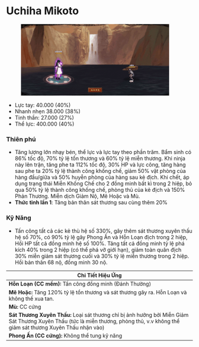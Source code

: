 # Uchiha Mikoto

<figure><img src="../../.gitbook/assets/Uchiha-Mikoto.gif.gif" alt=""><figcaption></figcaption></figure>

* Lực tay: 40.000 (40%)
* Nhanh nhẹn 38.000 (38%)
* Tinh thần: 27.000 (27%)
* Thể lực: 400.000 (40%)

### Thiên phú

* Tăng lượng lớn nhạy bén, thể lực và lực tay theo phần trăm. Bẩm sinh có 86% tốc độ, 70% tỷ lệ tổn thương và 60% tỷ lệ miễn thương. Khi ninja này lên trận, tăng phe ta 112% tốc độ, 30% HP và lực công, tăng hàng sau phe ta 20% tỷ lệ thành công khống chế, giảm 50% vật phòng của hàng đầu/giữa và 50% huyễn phòng của hàng sau kẻ địch. Khi chết, áp dụng trạng thái Miễn Khống Chế cho 2 đồng minh bất kì trong 2 hiệp, bỏ qua 50% tỷ lệ thành công khống chế, phòng thủ của kẻ địch và 150% Phản Thương. Miễn dịch Giảm Nộ, Mê Hoặc và Mù.
* **Thức tỉnh lần 1**: Tăng bản thân sát thương sau cùng thêm 20%

### Kỹ Năng

* Tấn công tất cả các kẻ thù hệ số 330%, gây thêm sát thương xuyên thấu hệ số 70%, có 90% tỷ lệ gây Phong Ấn và Hỗn Loạn địch trong 2 hiệp, Hồi HP tất cả đồng minh hệ số 100%. Tăng tất cả đồng minh tỷ lệ phá kích 40% trong 2 hiệp (có thể phá vỡ giới hạn), giảm toàn quân địch 30% miễn giảm sát thương cuối và 30% tỷ lệ miễn thương trong 2 hiệp. Hồi bản thân 68 nộ, đồng minh 30 nộ.

| Chi Tiết Hiệu Ứng                                                                                                                                                                  |
| ---------------------------------------------------------------------------------------------------------------------------------------------------------------------------------- |
| **Hỗn Loạn (CC mềm):** Tấn công đồng minh (Đánh Thường)                                                                                                                            |
| **Mê Hoặc:** Tăng 120% tỷ lệ tổn thương và sát thương gây ra. Hỗn Loạn và không thế xua tan.                                                                                       |
| **Mù:** CC cứng                                                                                                                                                                    |
| **Sát Thương Xuyên Thấu:** Loại sát thương chỉ bị ảnh hưởng bởi Miễn Giảm Sát Thương Xuyên Thấu (tức là miễn thương, phòng thủ, v.v không thể giảm sát thương Xuyên Thấu nhận vào) |
| **Phong Ấn (CC cứng):** Không thể tung kỹ năng                                                                                                                                     |
